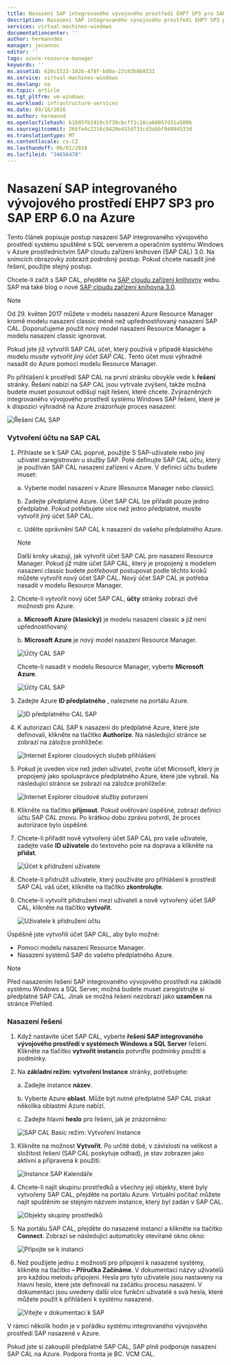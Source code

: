 ```yaml
---
title: Nasazení SAP integrovaného vývojového prostředí EHP7 SP3 pro SAP ERP 6.0 v Azure | Microsoft Docs
description: Nasazení SAP integrovaného vývojového prostředí EHP7 SP3 pro SAP ERP 6.0 na Azure
services: virtual-machines-windows
documentationcenter: ''
author: hermanndms
manager: jeconnoc
editor: ''
tags: azure-resource-manager
keywords: ''
ms.assetid: 626c1523-1026-478f-bd8a-22c83b869231
ms.service: virtual-machines-windows
ms.devlang: na
ms.topic: article
ms.tgt_pltfrm: vm-windows
ms.workload: infrastructure-services
ms.date: 09/16/2016
ms.author: hermannd
ms.openlocfilehash: b1895fb1910c5f30cbcff1c16ca66057d31a580b
ms.sourcegitcommit: 266fe4c2216c0420e415d733cd3abbf94994533d
ms.translationtype: MT
ms.contentlocale: cs-CZ
ms.lasthandoff: 06/01/2018
ms.locfileid: "34656478"
---
```

# <a name="deploy-sap-ides-ehp7-sp3-for-sap-erp-60-on-azure"></a>Nasazení SAP integrovaného vývojového prostředí EHP7 SP3 pro SAP ERP 6.0 na Azure
Tento článek popisuje postup nasazení SAP integrovaného vývojového prostředí systému spuštěné s SQL serverem a operačním systému Windows v Azure prostřednictvím SAP cloudu zařízení knihoven (SAP CAL) 3.0. Na snímcích obrazovky zobrazit podrobný postup. Pokud chcete nasadit jiné řešení, použijte stejný postup.

Chcete-li začít s SAP CAL, přejděte na [SAP cloudu zařízení knihovny](https://cal.sap.com/) webu. SAP má také blog o nové [SAP cloudu zařízení knihovna 3.0](http://scn.sap.com/community/cloud-appliance-library/blog/2016/05/27/sap-cloud-appliance-library-30-came-with-a-new-user-experience). 

> [!NOTE]
Od 29. květen 2017 můžete v modelu nasazení Azure Resource Manager kromě modelu nasazení classic méně než upřednostňovaný nasazení SAP CAL. Doporučujeme použít nový model nasazení Resource Manager a modelu nasazení classic ignorovat.

Pokud jste již vytvořili SAP CAL účet, který používá v případě klasického modelu *musíte vytvořit jiný účet SAP CAL*. Tento účet musí výhradně nasadit do Azure pomocí modelu Resource Manager.

Po přihlášení k prostředí SAP CAL na první stránku obvykle vede k **řešení** stránky. Řešení nabízí na SAP CAL jsou vytrvale zvýšení, takže možná budete muset posunout odlišují najít řešení, které chcete. Zvýrazněných integrovaného vývojového prostředí systému Windows SAP řešení, které je k dispozici výhradně na Azure znázorňuje proces nasazení:

![Řešení CAL SAP](./media/cal-ides-erp6-ehp7-sp3-sql/ides-pic1.jpg)

### <a name="create-an-account-in-the-sap-cal"></a>Vytvoření účtu na SAP CAL
1. Přihlaste se k SAP CAL poprvé, použijte S SAP-uživatele nebo jiný uživatel zaregistrován u služby SAP. Poté definujte SAP CAL účtu, který je používán SAP CAL nasazení zařízení v Azure. V definici účtu budete muset:

    a. Vyberte model nasazení v Azure (Resource Manager nebo classic).

    b. Zadejte předplatné Azure. Účet SAP CAL lze přiřadit pouze jedno předplatné. Pokud potřebujete více než jedno předplatné, musíte vytvořit jiný účet SAP CAL.
    
    c. Udělte oprávnění SAP CAL k nasazení do vašeho předplatného Azure.

    > [!NOTE]
    Další kroky ukazují, jak vytvořit účet SAP CAL pro nasazení Resource Manager. Pokud již máte účet SAP CAL, který je propojený s modelem nasazení classic budete *potřebovat* postupovat podle těchto kroků můžete vytvořit nový účet SAP CAL. Nový účet SAP CAL je potřeba nasadit v modelu Resource Manager.

2. Chcete-li vytvořit nový účet SAP CAL, **účty** stránky zobrazí dvě možnosti pro Azure: 

    a. **Microsoft Azure (klasický)** je modelu nasazení classic a již není upřednostňovaný.

    b. **Microsoft Azure** je nový model nasazení Resource Manager.

    ![Účty CAL SAP](./media/cal-ides-erp6-ehp7-sp3-sql/s4h-pic-2a.PNG)

    Chcete-li nasadit v modelu Resource Manager, vyberte **Microsoft Azure**.

    ![Účty CAL SAP](./media/cal-ides-erp6-ehp7-sp3-sql/s4h-pic3c.PNG)

3. Zadejte Azure **ID předplatného** , naleznete na portálu Azure. 

    ![ID předplatného CAL SAP](./media/cal-ides-erp6-ehp7-sp3-sql/s4h-pic3c.PNG)

4. K autorizaci CAL SAP k nasazení do předplatné Azure, které jste definovali, klikněte na tlačítko **Authorize**. Na následující stránce se zobrazí na záložce prohlížeče:

    ![Internet Explorer cloudových služeb přihlášení](./media/cal-ides-erp6-ehp7-sp3-sql/s4h-pic4c.PNG)

5. Pokud je uveden více než jeden uživatel, zvolte účet Microsoft, který je propojený jako spolusprávce předplatného Azure, které jste vybrali. Na následující stránce se zobrazí na záložce prohlížeče:

    ![Internet Explorer cloudové služby potvrzení](./media/cal-ides-erp6-ehp7-sp3-sql/s4h-pic5a.PNG)

6. Klikněte na tlačítko **přijmout**. Pokud ověřování úspěšné, zobrazí definici účtu SAP CAL znovu. Po krátkou dobu zprávu potvrdí, že proces autorizace bylo úspěšné.

7. Chcete-li přiřadit nově vytvořený účet SAP CAL pro vaše uživatele, zadejte vaše **ID uživatele** do textového pole na doprava a klikněte na **přidat**. 

    ![Účet k přidružení uživatele](./media/cal-ides-erp6-ehp7-sp3-sql/s4h-pic8a.PNG)

8. Chcete-li přidružit uživatele, který používáte pro přihlášení k prostředí SAP CAL váš účet, klikněte na tlačítko **zkontrolujte**. 

9. Chcete-li vytvořit přidružení mezi uživateli a nově vytvořený účet SAP CAL, klikněte na tlačítko **vytvořit**.

    ![Uživatele k přidružení účtu](./media/cal-ides-erp6-ehp7-sp3-sql/s4h-pic9b.PNG)

Úspěšně jste vytvořili účet SAP CAL, aby bylo možné:

- Pomocí modelu nasazení Resource Manager.
- Nasazení systémů SAP do vašeho předplatného Azure.

> [!NOTE]
Před nasazením řešení SAP integrovaného vývojového prostředí na základě systému Windows a SQL Server, možná budete muset zaregistrujte si předplatné SAP CAL. Jinak se možná řešení nezobrazí jako **uzamčen** na stránce Přehled.

### <a name="deploy-a-solution"></a>Nasazení řešení
1. Když nastavíte účet SAP CAL, vyberte **řešení SAP integrovaného vývojového prostředí v systémech Windows a SQL Server** řešení. Klikněte na tlačítko **vytvořit instanci**a potvrďte podmínky použití a podmínky. 

2. Na **základní režim: vytvoření Instance** stránky, potřebujete:

    a. Zadejte instance **název**.

    b. Vyberte Azure **oblast**. Může být nutné předplatné SAP CAL získat několika oblastmi Azure nabízí.

    c.  Zadejte hlavní **heslo** pro řešení, jak je znázorněno:

    ![SAP CAL Basic režim: Vytvoření Instance](./media/cal-ides-erp6-ehp7-sp3-sql/ides-pic10a.png)

3. Klikněte na možnost **Vytvořit**. Po určité době, v závislosti na velikost a složitost řešení (SAP CAL poskytuje odhad), je stav zobrazen jako aktivní a připravena k použití: 

    ![Instance SAP Kalendáře](./media/cal-ides-erp6-ehp7-sp3-sql/ides-pic12a.png)

4. Chcete-li najít skupinu prostředků a všechny její objekty, které byly vytvořeny SAP CAL, přejděte na portálu Azure. Virtuální počítač můžete najít spuštěním se stejným názvem instance, který byl zadán v SAP CAL.

    ![Objekty skupiny prostředků](./media/cal-ides-erp6-ehp7-sp3-sql/ides_resource_group.PNG)

5. Na portálu SAP CAL, přejděte do nasazené instancí a klikněte na tlačítko **Connect**. Zobrazí se následující automaticky otevírané okno okno: 

    ![Připojte se k instanci](./media/cal-ides-erp6-ehp7-sp3-sql/ides-pic14a.PNG)

6. Než použijete jednu z možností pro připojení k nasazené systémy, klikněte na tlačítko **– Příručka Začínáme**. V dokumentaci názvy uživatelů pro každou metodu připojení. Hesla pro tyto uživatele jsou nastaveny na hlavní heslo, které jste definovali na začátku procesu nasazení. V dokumentaci jsou uvedeny další více funkční uživatelé s svá hesla, které můžete použít k přihlášení k systému nasazené.

    ![Vítejte v dokumentaci k SAP](./media/cal-ides-erp6-ehp7-sp3-sql/ides-pic15.jpg)

V rámci několik hodin je v pořádku systému integrovaného vývojového prostředí SAP nasazené v Azure.

Pokud jste si zakoupili předplatné SAP CAL, SAP plně podporuje nasazení SAP CAL na Azure. Podpora fronta je BC. VCM CAL.

